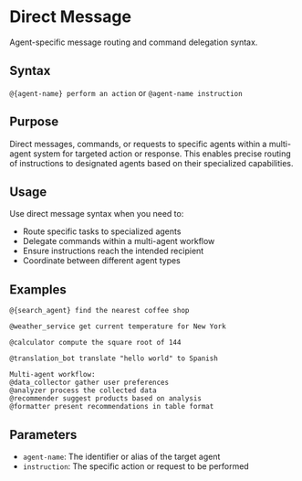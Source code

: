 # Direct Message
Agent-specific message routing and command delegation syntax.

## Syntax
`@{agent-name} perform an action` or `@agent-name instruction`

## Purpose
Direct messages, commands, or requests to specific agents within a multi-agent system for targeted action or response. This enables precise routing of instructions to designated agents based on their specialized capabilities.

## Usage
Use direct message syntax when you need to:
- Route specific tasks to specialized agents
- Delegate commands within a multi-agent workflow  
- Ensure instructions reach the intended recipient
- Coordinate between different agent types

## Examples
```example
@{search_agent} find the nearest coffee shop

@weather_service get current temperature for New York

@calculator compute the square root of 144

@translation_bot translate "hello world" to Spanish
```

```example
Multi-agent workflow:
@data_collector gather user preferences
@analyzer process the collected data  
@recommender suggest products based on analysis
@formatter present recommendations in table format
```

## Parameters
- `agent-name`: The identifier or alias of the target agent
- `instruction`: The specific action or request to be performed
